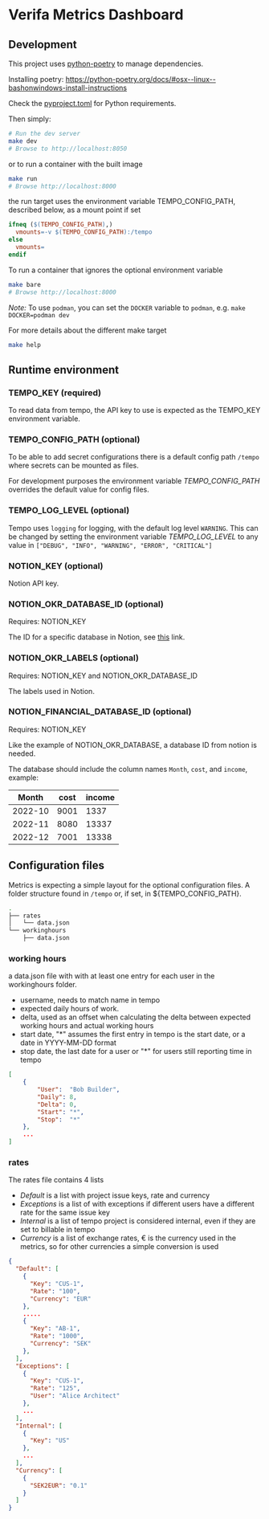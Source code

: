 # Verifa Metrics Dashboard

## Development

This project uses [python-poetry](https://python-poetry.org/) to manage dependencies.

Installing poetry: <https://python-poetry.org/docs/#osx--linux--bashonwindows-install-instructions>

Check the [pyproject.toml](./pyproject.toml) for Python requirements.

Then simply:

```bash
# Run the dev server
make dev
# Browse to http://localhost:8050
```

or to run a container with the built image

```bash
make run
# Browse http://localhost:8000
```

the run target uses the environment variable TEMPO_CONFIG_PATH, described below, as a mount point if set

```Makefile
ifneq ($(TEMPO_CONFIG_PATH),)
  vmounts=-v $(TEMPO_CONFIG_PATH):/tempo
else
  vmounts=
endif
```

To run a container that ignores the optional environment variable

```bash
make bare
# Browse http://localhost:8000
```

*Note:* To use `podman`, you can set the `DOCKER` variable to `podman`, e.g. `make DOCKER=podman dev`

For more details about the different make target

```bash
make help
```

## Runtime environment

### TEMPO_KEY (required)

To read data from tempo, the API key to use is expected as the TEMPO_KEY environment variable.

### TEMPO_CONFIG_PATH (optional)

To be able to add secret configurations there is a default config path `/tempo` where secrets can be mounted as files.

For development purposes the environment variable *TEMPO_CONFIG_PATH* overrides the default value for config files.

### TEMPO_LOG_LEVEL (optional)

Tempo uses `logging` for logging, with the default log level `WARNING`. This can be changed by setting the environment variable *TEMPO_LOG_LEVEL* to any value in `["DEBUG", "INFO", "WARNING", "ERROR", "CRITICAL"]`

### NOTION_KEY (optional)

Notion API key.

### NOTION_OKR_DATABASE_ID (optional)
Requires: NOTION_KEY

The ID for a specific database in Notion, see [this](https://stackoverflow.com/questions/67728038/where-to-find-database-id-for-my-database-in-notion) link.

### NOTION_OKR_LABELS (optional)
Requires: NOTION_KEY and NOTION_OKR_DATABASE_ID

The labels used in Notion.

### NOTION_FINANCIAL_DATABASE_ID (optional)
Requires: NOTION_KEY

Like the example of NOTION_OKR_DATABASE, a database ID from notion is needed.

The database should include the column names `Month`, `cost`, and `income`, example:

|  Month  | cost | income |
|---------|------|--------|
| 2022-10 | 9001 | 1337   |
| 2022-11 | 8080 | 13337  |
| 2022-12 | 7001 | 13338  |

## Configuration files

Metrics is expecting a simple layout for the optional configuration files. A folder structure found in `/tempo` or, if set, in ${TEMPO_CONFIG_PATH}.

```bash
.
├── rates
│   └── data.json
└── workinghours
    ├── data.json
```
### working hours

a data.json file with with at least one entry for each user in the workinghours folder.
- username, needs to match name in tempo
- expected daily hours of work.
- delta, used as an offset when calculating the delta between expected working hours and actual working hours
- start date, "*" assumes the first entry in tempo is the start date, or a date in YYYY-MM-DD format
- stop date, the last date for a user or "*" for users still reporting time in tempo

```json
[
    {
        "User":  "Bob Builder",
        "Daily": 8,
        "Delta": 0,
        "Start": "*",
        "Stop":  "*"
    },
    ...
]
```

### rates

The rates file contains 4 lists
- *Default* is a list with project issue keys, rate and currency
- *Exceptions* is a list of with exceptions if different users have a different rate for the same issue key
- *Internal* is a list of tempo project is considered internal, even if they are set to billable in tempo
- *Currency* is a list of exchange rates, € is the currency used in the metrics, so for other currencies a simple conversion is used

```json
{
  "Default": [
    {
      "Key": "CUS-1",
      "Rate": "100",
      "Currency": "EUR"
    },
    .....
    {
      "Key": "AB-1",
      "Rate": "1000",
      "Currency": "SEK"
    },
  ],
  "Exceptions": [
    {
      "Key": "CUS-1",
      "Rate": "125",
      "User": "Alice Architect"
    },
    ...
  ],
  "Internal": [
    {
      "Key": "US"
    },
    ...
  ],
  "Currency": [
    {
      "SEK2EUR": "0.1"
    }
  ]
}
```

